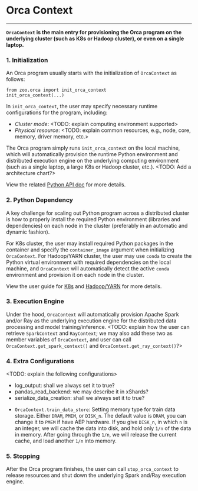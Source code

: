 # Orca Context

---

**`OrcaContext` is the main entry for provisioning the Orca program on the underlying cluster (such as K8s or Hadoop cluster), or even on a single laptop.**

### **1. Initialization**
An Orca program usually starts with the initialization of `OrcaContext` as follows:

```
from zoo.orca import init_orca_context
init_orca_context(...)
```
In `init_orca_context`, the user may specify necessary runtime configurations for the program, including:
- *Cluster mode*: <TODO: explain computing environment supported>
- *Physical resource*: <TODO: explain common resources, e.g., node, core, memory, driver memory, etc.>

The Orca program simply runs `init_orca_context` on the local machine, which will automatically provision the runtime Python environment and distributed execution engine on the underlying computing environment (such as a single laptop, a large K8s or Hadoop cluster, etc.). <TODO: Add a architecture chart?>

View the related [Python API doc]() for more details.

### **2. Python Dependency**
A key challenge for scaling out Python program across a distributed cluster is how to properly install the required Python environment (libraries and dependencies) on each node in the cluster (preferably in an automatic and dynamic fashion). 

For K8s cluster, the user may install required Python packages in the container and specify the `container_image` argument when initializing `OrcaContext`. For Hadoop/YARN cluster, the user may use `conda` to create the Python virtual environment with required dependencies on the local machine, and `OrcaContext` will automatically detect the active `conda` environment and provision it on each node in the cluster.

View the user guide for [K8s]() and [Hadoop/YARN]() for more details.

### **3. Execution Engine**

Under the hood, `OrcaContext` will automatically provision Apache Spark and/or Ray as the underlying execution engine for the distributed data processing and model training/inference. <TODO: explain how the user can retrieve `SparkContext` and `RayContext`; we may also add these two as member variables of `OrcaContext`, and user can call `OrcaContext.get_spark_context()` and `OrcaContext.get_ray_context()`?>

### **4. Extra Configurations**
 <TODO: explain the following configurations>

 - log_output: shall we always set it to true?
 - pandas_read_backend: we may describe it in xShards?
 - serialize_data_creation: shall we always set it to true?
 * `OrcaContext.train_data_store`: Setting memory type for train data storage. Either `DRAM`, `PMEM`, or `DISK_n`. The default value is `DRAM`, you can change it to `PMEM` if have AEP hardware. If you give `DISK_n`, in which `n` is an integer, we will cache the data into disk, and hold only `1/n` of the data in memory. After going through the `1/n`,
  we will release the current cache, and load another `1/n` into memory.

### **5. Stopping**
After the Orca program finishes, the user can call `stop_orca_context` to release resources and shut down the underlying Spark and/Ray execution engine.
